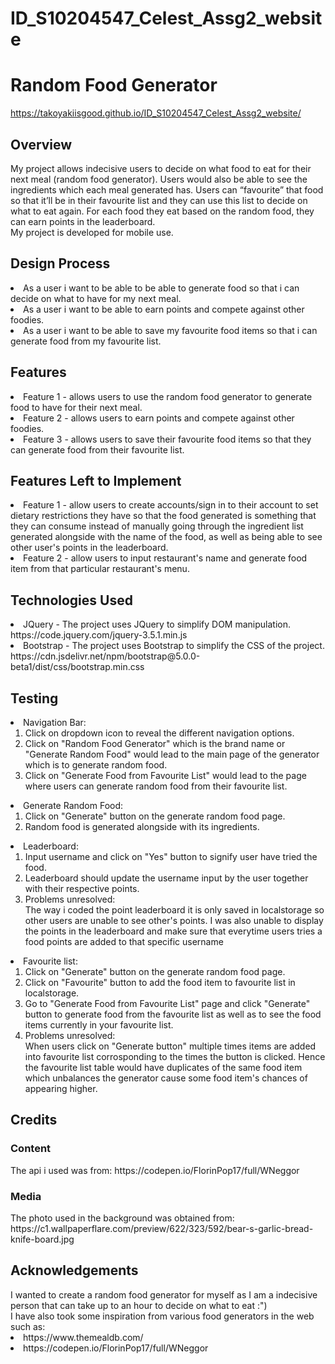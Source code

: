 # ID_S10204547_Celest_Assg2_website

<h1>Random Food Generator</h1>

https://takoyakiisgood.github.io/ID_S10204547_Celest_Assg2_website/

<h2>Overview</h2>

My project allows indecisive users to decide on what food to eat for their next meal (random food generator). Users would also be able to see the ingredients which each meal generated has. Users can “favourite” that food so that it’ll be in their favourite list and they can use this list to decide on what to eat again. For each food they eat based on the random food, they can earn points in the leaderboard.<br>
My project is developed for mobile use.

<h2>Design Process</h2>

<li>As a user i want to be able to be able to generate food so that i can decide on what to have for my next meal.</li>
<li>As a user i want to be able to earn points and compete against other foodies.</li>
<li>As a user i want to be able to save my favourite food items so that i can generate food from my favourite list.</li>

<h2>Features</h2>

<li>Feature 1 - allows users to use the random food generator to generate food to have for their next meal.</li>
<li>Feature 2 - allows users to earn points and compete against other foodies.</li>
<li>Feature 3 - allows users to save their favourite food items so that they can generate food from their favourite list.</li>

<h2>Features Left to Implement</h2>
<li>Feature 1 - allow users to create accounts/sign in to their account to set dietary restrictions they have so that the food generated is something that they can consume instead of manually going through the ingredient list generated alongside with the name of the food, as well as being able to see other user's points in the leaderboard.</li>
<li>Feature 2 - allow users to input restaurant's name and generate food item from that particular restaurant's menu.</li>

<h2>Technologies Used</h2>
<li>JQuery - The project uses JQuery to simplify DOM manipulation.<br>
https://code.jquery.com/jquery-3.5.1.min.js</li>
<li>Bootstrap - The project uses Bootstrap to simplify the CSS of the project.<br>
https://cdn.jsdelivr.net/npm/bootstrap@5.0.0-beta1/dist/css/bootstrap.min.css</li>


<h2>Testing</h2>

<li>Navigation Bar:<br>
<ol>
<li>Click on dropdown icon to reveal the different navigation options.</li>
<li>Click on "Random Food Generator" which is the brand name or "Generate Random Food" would lead to the main page of the generator which is to generate random food.</li>
<li>Click on "Generate Food from Favourite List" would lead to the page where users can generate random food from their favourite list.</li>
</ol>
</li>

<li>Generate Random Food:<br>
<ol>
<li>Click on "Generate" button on the generate random food page.</li>
<li>Random food is generated alongside with its ingredients.</li>
</ol>
</li>

<li>Leaderboard:<br>
<ol>
<li>Input username and click on "Yes" button to signify user have tried the food.</li>
<li>Leaderboard should update the username input by the user together with their respective points.</li>
<li>Problems unresolved:<br>The way i coded the point leaderboard it is only saved in localstorage so other users are unable to see other's points. I was also unable to display the points in the leaderboard and make sure that everytime users tries a food points are added to that specific username</li>
</ol>
</li>

<li>Favourite list:<br>
<ol>
<li>Click on "Generate" button on the generate random food page.</li>
<li>Click on "Favourite" button to add the food item to favourite list in localstorage.</li>
<li>Go to "Generate Food from Favourite List" page and click "Generate" button to generate food from the favourite list as well as to see the food items currently in your favourite list.</li>
<li>Problems unresolved:<br>When users click on "Generate button" multiple times items are added into favourite list corrosponding to the times the button is clicked. Hence the favourite list table would have duplicates of the same food item which unbalances the generator cause some food item's chances of appearing higher.</li>
</ol>
</li>

<h2>Credits</h2>
<h3>Content</h3>
The api i used was from: https://codepen.io/FlorinPop17/full/WNeggor
<h3>Media</h3>
The photo used in the background was obtained from: https://c1.wallpaperflare.com/preview/622/323/592/bear-s-garlic-bread-knife-board.jpg

<h2>Acknowledgements</h2>
I wanted to create a random food generator for myself as I am a indecisive person that can take up to an hour to decide on what to eat :")<br>
I have also took some inspiration from various food generators in the web such as: <br>
<li>https://www.themealdb.com/</li>
<li>https://codepen.io/FlorinPop17/full/WNeggor</li>